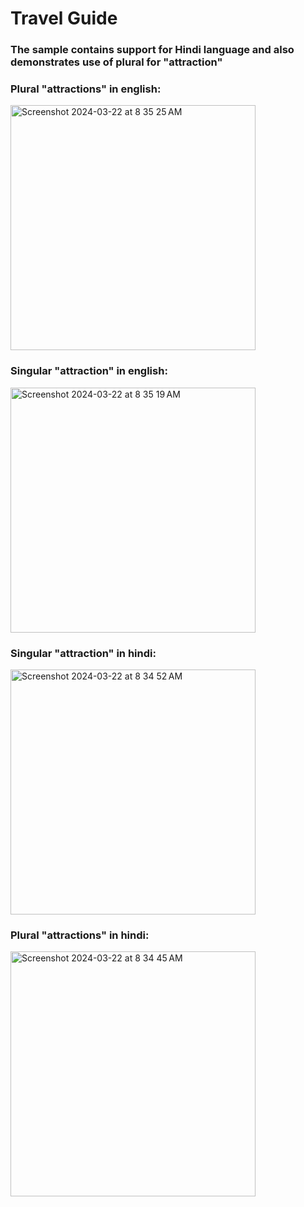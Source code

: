 # Travel Guide


### The sample contains support for Hindi language and also demonstrates use of plural for "attraction"

### Plural "attractions" in english:
<img width="392" alt="Screenshot 2024-03-22 at 8 35 25 AM" src="https://github.com/superarts/XStringCatalog/assets/123193869/0f1fd333-b582-4111-b221-7e24948df08c">

### Singular  "attraction" in english:
<img width="392" alt="Screenshot 2024-03-22 at 8 35 19 AM" src="https://github.com/superarts/XStringCatalog/assets/123193869/0fa4ccb2-afcf-4554-a252-b780155452aa">

### Singular  "attraction" in hindi:
<img width="392" alt="Screenshot 2024-03-22 at 8 34 52 AM" src="https://github.com/superarts/XStringCatalog/assets/123193869/f4817e04-54a6-4d04-bcfa-e66202b73c68">

### Plural  "attractions" in hindi:
<img width="392" alt="Screenshot 2024-03-22 at 8 34 45 AM" src="https://github.com/superarts/XStringCatalog/assets/123193869/61e4f86a-76a1-47d0-b662-523a8fffcf68">
